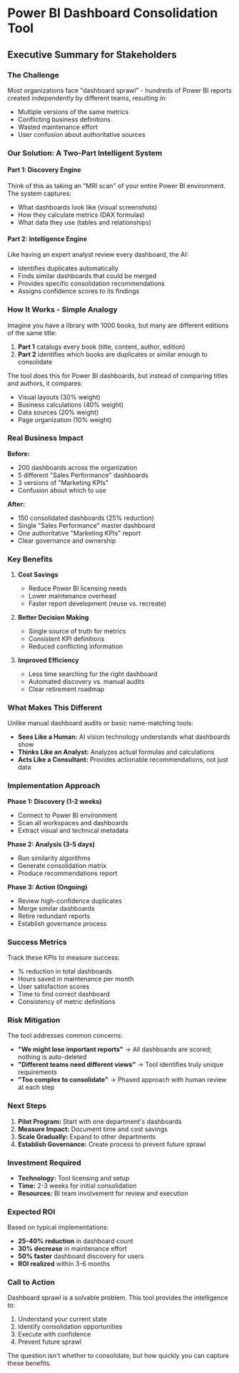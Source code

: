 # Power BI Dashboard Consolidation Tool
## Executive Summary for Stakeholders

### The Challenge
Most organizations face "dashboard sprawl" - hundreds of Power BI reports created independently by different teams, resulting in:
- Multiple versions of the same metrics
- Conflicting business definitions
- Wasted maintenance effort
- User confusion about authoritative sources

### Our Solution: A Two-Part Intelligent System

#### Part 1: Discovery Engine
Think of this as taking an "MRI scan" of your entire Power BI environment. The system captures:
- What dashboards look like (visual screenshots)
- How they calculate metrics (DAX formulas)
- What data they use (tables and relationships)

#### Part 2: Intelligence Engine
Like having an expert analyst review every dashboard, the AI:
- Identifies duplicates automatically
- Finds similar dashboards that could be merged
- Provides specific consolidation recommendations
- Assigns confidence scores to its findings

### How It Works - Simple Analogy

Imagine you have a library with 1000 books, but many are different editions of the same title:
1. **Part 1** catalogs every book (title, content, author, edition)
2. **Part 2** identifies which books are duplicates or similar enough to consolidate

The tool does this for Power BI dashboards, but instead of comparing titles and authors, it compares:
- Visual layouts (30% weight)
- Business calculations (40% weight)
- Data sources (20% weight)
- Page organization (10% weight)

### Real Business Impact

**Before:**
- 200 dashboards across the organization
- 5 different "Sales Performance" dashboards
- 3 versions of "Marketing KPIs"
- Confusion about which to use

**After:**
- 150 consolidated dashboards (25% reduction)
- Single "Sales Performance" master dashboard
- One authoritative "Marketing KPIs" report
- Clear governance and ownership

### Key Benefits

1. **Cost Savings**
   - Reduce Power BI licensing needs
   - Lower maintenance overhead
   - Faster report development (reuse vs. recreate)

2. **Better Decision Making**
   - Single source of truth for metrics
   - Consistent KPI definitions
   - Reduced conflicting information

3. **Improved Efficiency**
   - Less time searching for the right dashboard
   - Automated discovery vs. manual audits
   - Clear retirement roadmap

### What Makes This Different

Unlike manual dashboard audits or basic name-matching tools:
- **Sees Like a Human:** AI vision technology understands what dashboards show
- **Thinks Like an Analyst:** Analyzes actual formulas and calculations
- **Acts Like a Consultant:** Provides actionable recommendations, not just data

### Implementation Approach

**Phase 1: Discovery (1-2 weeks)**
- Connect to Power BI environment
- Scan all workspaces and dashboards
- Extract visual and technical metadata

**Phase 2: Analysis (3-5 days)**
- Run similarity algorithms
- Generate consolidation matrix
- Produce recommendations report

**Phase 3: Action (Ongoing)**
- Review high-confidence duplicates
- Merge similar dashboards
- Retire redundant reports
- Establish governance process

### Success Metrics

Track these KPIs to measure success:
- % reduction in total dashboards
- Hours saved in maintenance per month
- User satisfaction scores
- Time to find correct dashboard
- Consistency of metric definitions

### Risk Mitigation

The tool addresses common concerns:
- **"We might lose important reports"** → All dashboards are scored; nothing is auto-deleted
- **"Different teams need different views"** → Tool identifies truly unique requirements
- **"Too complex to consolidate"** → Phased approach with human review at each step

### Next Steps

1. **Pilot Program:** Start with one department's dashboards
2. **Measure Impact:** Document time and cost savings
3. **Scale Gradually:** Expand to other departments
4. **Establish Governance:** Create process to prevent future sprawl

### Investment Required

- **Technology:** Tool licensing and setup
- **Time:** 2-3 weeks for initial consolidation
- **Resources:** BI team involvement for review and execution

### Expected ROI

Based on typical implementations:
- **25-40% reduction** in dashboard count
- **30% decrease** in maintenance effort
- **50% faster** dashboard discovery for users
- **ROI realized** within 3-6 months

### Call to Action

Dashboard sprawl is a solvable problem. This tool provides the intelligence to:
1. Understand your current state
2. Identify consolidation opportunities
3. Execute with confidence
4. Prevent future sprawl

The question isn't whether to consolidate, but how quickly you can capture these benefits.